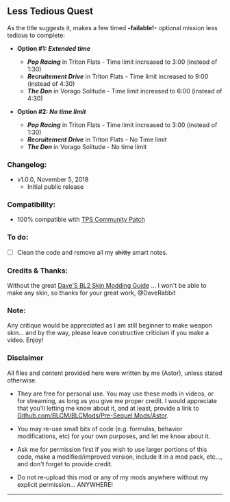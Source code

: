 ## Less Tedious Quest

As the title suggests it, makes a few timed **-failable!-** optional mission less tedious to complete:

- **Option #1: *Extended time***
  - ***Pop Racing*** in Triton Flats - Time limit increased to 3:00 (instead of 1:30)
  - ***Recruitement Drive*** in Triton Flats - Time limit increased to 9:00 (instead of 4:30)
  - ***The Don*** in Vorago Solitude - Time limit increased to 6:00 (instead of 4:30)

- **Option #2: *No time limit***
  - ***Pop Racing*** in Triton Flats - Time limit increased to 3:00 (instead of 1:30)
  - ***Recruitement Drive*** in Triton Flats - No Time limit 
  - ***The Don*** in Vorago Solitude - No time limit 

### Changelog:
- v1.0.0, November 5, 2018
  - Initial public release
 
### Compatibility:

- 100% compatible with [TPS Community Patch](https://github.com/BLCM/BLCMods/tree/master/Pre%20Sequel%20Mods/Community%20Patch)

### To do:

- [ ] Clean the code and remove all my ~~shitty~~ smart notes.

### Credits & Thanks:

Without the great [Dave'S BL2 Skin Modding Guide](https://cdn.rawgit.com/BLCM/BLCMods/bb1933f7/Borderlands%202%20mods/Dave/DAVE%27S%20BL2%20SKIN%20MODDING%20GUIDE.pdf) ... I won't be able to make any skin, so thanks for your great work, @DaveRabbit
  
### Note: 

Any critique would be appreciated as I am still beginner to make weapon skin... and by the way, please leave constructive criticism if you make a video. 
Enjoy!

### Disclaimer

All files and content provided here were written by me (Astor), unless stated otherwise.

- They are free for personal use. You may use these mods in videos, or for streaming, as long as you give me proper credit. I would appreciate that you'll letting me know about it, and at least, provide a link to [Github.com/BLCM/BLCMods/Pre-Sequel Mods/Astor](https://github.com/BLCM/BLCMods/tree/master/Pre%20Sequel%20Mods/Astor).

- You may re-use small bits of code (e.g. formulas, behavior modifications, etc) for your own purposes, and let me know about it. 

- Ask me for permission first if you wish to use larger portions of this code, make a modified/improved version, include it in a mod pack, etc..., and don't forget to provide credit.

- Do not re-upload this mod or any of my mods anywhere without my explicit permission... ANYWHERE!

* * * * *



